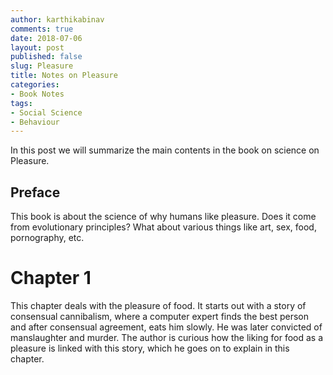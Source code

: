 ```yaml
---
author: karthikabinav
comments: true
date: 2018-07-06
layout: post
published: false
slug: Pleasure
title: Notes on Pleasure
categories:
- Book Notes
tags:
- Social Science
- Behaviour
---
```


In this post we will summarize the main contents in the book on science on Pleasure.

## Preface

This book is about the science of why humans like pleasure. Does it come from evolutionary principles? What about various things like art, sex, food, pornography, etc.

# Chapter 1

This chapter deals with the pleasure of food. It starts out with a story of consensual cannibalism, where a computer expert finds the best person and after consensual agreement, eats him slowly. He was later convicted of manslaughter and murder. The author is curious how the liking for food as a pleasure is linked with this story, which he goes on to explain in this chapter.